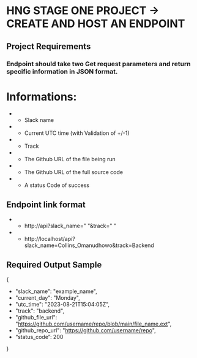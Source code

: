# HNG STAGE ONE PROJECT -> CREATE AND HOST AN ENDPOINT 

## Project Requirements

### Endpoint should take two Get request parameters and return specific information in JSON format.

# Informations: 
* -  Slack name
* - Current UTC time (with Validation of +/-1)
* - Track
* - The Github URL of the file being run
* - The Github URL of the full source code
* - A status Code of success

## Endpoint link format
* - http://api?slack_name=" "&track=" "
* - http://localhost/api?slack_name=Collins_Omanudhowo&track=Backend


## Required Output Sample
{
 - "slack_name": "example_name",
 - "current_day": "Monday",
 - "utc_time": "2023-08-21T15:04:05Z",
 - "track": "backend",
 - "github_file_url": "https://github.com/username/repo/blob/main/file_name.ext",
 - "github_repo_url": "https://github.com/username/repo",
 - “status_code”: 200
 
}